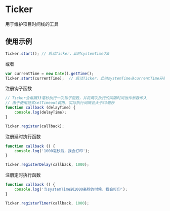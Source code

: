 # Ticker

用于维护项目时间线的工具

## 使用示例

```js
Ticker.start(); // 启动Ticker，此时systemTime为0
```

或者

```js
var currentTime = new Date().getTime();
Ticker.start(currentTime);  // 启动Ticker，此时systemTime从currentTime开始计时
```

注册钩子函数

```js
// Ticker会每隔33毫秒执行一次钩子函数，并将两次执行的间隔时间当作参数传入
// 由于使用链式setTimeout调用，实际执行间隔会大于33毫秒
function callback (delayTime) {
    console.log(delayTime);
}

Ticker.register(callback);
```

注册延时执行函数

```js
function callback () {
    console.log('1000毫秒后，我会打印');
}

Ticker.registerDelay(callback, 1000);
```

注册定时执行函数

```js
function callback () {
    console.log('当systemTime到1000毫秒的时候，我会打印');
}

Ticker.registerTimer(callback, 1000);
```
